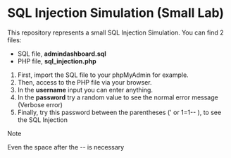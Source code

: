 # SQL Injection Simulation (Small Lab)
This repository represents a small SQL Injection Simulation.
You can find 2 files:
- SQL file, **admindashboard.sql**
- PHP file, **sql_injection.php**

1. First, import the SQL file to your phpMyAdmin for example. 
2. Then, access to the PHP file via your browser.
3. In the **username** input you can enter anything. 
4. In the **password** try a random value to see the normal error message (Verbose error) 
5. Finally, try this password between the parentheses (' or 1=1-- ), to see the SQL Injection
> [!NOTE]
> Even the space after the -- is necessary